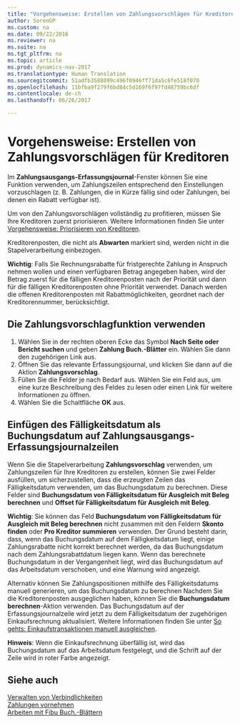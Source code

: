 ```yaml
---
title: "Vorgehensweise: Erstellen von Zahlungsvorschlägen für Kreditoren"
author: SorenGP
ms.custom: na
ms.date: 09/22/2016
ms.reviewer: na
ms.suite: na
ms.tgt_pltfrm: na
ms.topic: article
ms.prod: dynamics-nav-2017
ms.translationtype: Human Translation
ms.sourcegitcommit: 51adfb3588099c496f0946ff71da5c6fe518f070
ms.openlocfilehash: 11bfba9f279f6bd84c5d169f6f97fd48759bc6df
ms.contentlocale: de-ch
ms.lasthandoff: 06/26/2017

---
```


# <a name="how-to-suggest-vendor-payments"></a>Vorgehensweise: Erstellen von Zahlungsvorschlägen für Kreditoren
Im **Zahlungsausgangs-Erfassungsjournal**-Fenster können Sie eine Funktion verwenden, um Zahlungszeilen entsprechend den Einstellungen vorzuschlagen (z. B. Zahlungen, die in Kürze fällig sind oder Zahlungen, bei denen ein Rabatt verfügbar ist).

Um von den Zahlungsvorschlägen vollständig zu profitieren, müssen Sie Ihre Kreditoren zuerst priorisieren. Weitere Informationen finden Sie unter [Vorgehensweise: Priorisieren von Kreditoren](purchasing-how-prioritize-vendors.md).

Kreditorenposten, die nicht als **Abwarten** markiert sind, werden nicht in die Stapelverarbeitung einbezogen.  

**Wichtig**: Falls Sie Rechnungsrabatte für fristgerechte Zahlung in Anspruch nehmen wollen und einen verfügbaren Betrag angegeben haben, wird der Betrag zuerst für die fälligen Kreditorenposten nach der Priorität und dann für die fälligen Kreditorenposten ohne Priorität verwendet. Danach werden die offenen Kreditorenposten mit Rabattmöglichkeiten, geordnet nach der Kreditorennummer, berücksichtigt.

## <a name="to-use-the-suggest-vendor-payments-function"></a>Die Zahlungsvorschlagfunktion verwenden
1. Wählen Sie in der rechten oberen Ecke das Symbol **Nach Seite oder Bericht suchen** und geben **Zahlung Buch.-Blätter** ein. Wählen Sie dann den zugehörigen Link aus.
2. Öffnen Sie das relevante Erfassungsjournal, und klicken Sie dann auf die Aktion **Zahlungsvorschlag**.
3. Füllen Sie die Felder je nach Bedarf aus. Wählen Sie ein Feld aus, um eine kurze Beschreibung des Feldes zu lesen oder einen Link für weitere Informationen zu öffnen.
4. Wählen Sie die Schaltfläche **OK** aus.

## <a name="to-insert-the-due-date-as-posting-date-on-payment-journal-lines"></a>Einfügen des Fälligkeitsdatum als Buchungsdatum auf Zahlungsausgangs-Erfassungsjournalzeilen
Wenn Sie die Stapelverarbeitung **Zahlungsvorschlag** verwenden, um Zahlungszeilen für Ihre Kreditoren zu erstellen, können Sie zwei Felder ausfüllen, um sicherzustellen, dass die erzeugten Zeilen das Fälligkeitsdatum verwenden, um das Buchungsdatum zu berechnen. Diese Felder sind **Buchungsdatum von Fälligkeitsdatum für Ausgleich mit Beleg berechnen** und **Offset für Fälligkeitsdatum für Ausgleich mit Beleg**.

**Wichtig**: Sie können das Feld **Buchungsdatum von Fälligkeitsdatum für Ausgleich mit Beleg berechnen** nicht zusammen mit den Feldern **Skonto finden** oder **Pro Kreditor summieren** verwenden. Der Grund besteht darin, dass, wenn das Buchungsdatum auf dem Fälligkeitsdatum liegt, einige Zahlungsrabatte nicht korrekt berechnet werden, da das Buchungsdatum nach dem Zahlungsrabattdatum liegen kann.
Wenn das berechnete Buchungsdatum in der Vergangenheit liegt, wird das Buchungsdatum auf das Arbeitsdatum verschoben, und eine Warnung wird angezeigt.

Alternativ können Sie Zahlungspositionen mithilfe des Fälligkeitsdatums manuell generieren, um das Buchungsdatum zu berechnen Nachdem Sie die Kreditorenposten ausgeglichen haben, können Sie die **Buchungsdatum berechnen**-Aktion verwenden. Das Buchungsdatum auf der Erfassungsjournalzeile wird jetzt zu dem Fälligkeitsdatum der zugehörigen Einkaufsrechnung aktualisiert. Weitere Informationen finden Sie unter [So gehts: Einkaufstransaktionen manuell ausgleichen](payables-how-apply-purchase-transactions-manually.md).  

**Hinweis**: Wenn die Einkaufsrechnung überfällig ist, wird das Buchungsdatum auf das Arbeitsdatum festgelegt, und die Schrift auf der Zeile wird in roter Farbe angezeigt.

## <a name="see-also"></a>Siehe auch
[Verwalten von Verbindlichkeiten](payables-manage-payables.md)  
[Zahlungen vornehmen](payables-make-payments.md)  
[Arbeiten mit Fibu Buch.-Blättern](ui-work-general-journals.md)

